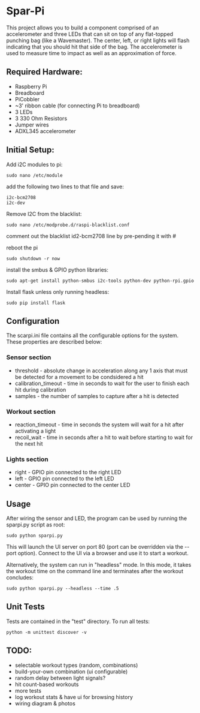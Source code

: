 Spar-Pi
==================

This project allows you to build a component comprised of an accelerometer and three LEDs that can sit on top of any flat-topped punching bag (like a Wavemaster). The center, left, or right lights will flash indicating that you should hit that side of the bag. The accelerometer is used to measure time to impact as well as an approximation of force.

## Required Hardware:
* Raspberry Pi
* Breadboard
* PiCobbler
* ~3' ribbon cable (for connecting Pi to breadboard)
* 3 LEDs
* 3 330 Ohm Resistors
* Jumper wires
* ADXL345 accelerometer


## Initial Setup:
Add i2C modules to pi:
```
sudo nano /etc/module
```
add the following two lines to that file and save:
```
i2c-bcm2708
i2c-dev
```
Remove I2C from the blacklist:
```
sudo nano /etc/modprobe.d/raspi-blacklist.conf
```
comment out the blacklist id2-bcm2708 line by pre-pending it with #

reboot the pi
```
sudo shutdown -r now
```

install the smbus & GPIO python libraries:
```
sudo apt-get install python-smbus i2c-tools python-dev python-rpi.gpio
```

Install flask unless only running headless:
```
sudo pip install flask
```

## Configuration
The scarpi.ini file contains all the configurable options for the system. These properties are described below:
### Sensor section
* threshold - absolute change in acceleration along any 1 axis that must be detected for a movement to be condsidered a hit
* calibration_timeout - time in seconds to wait for the user to finish each hit during calibration
* samples - the number of samples to capture after a hit is detected
### Workout section
* reaction_timeout - time in seconds the system will wait for a hit after activating a light
* recoil_wait - time in seconds after a hit to wait before starting to wait for the next hit
### Lights section
* right - GPIO pin connected to the right LED
* left - GPIO pin connected to the left LED
* center - GPIO pin connected to the center LED


## Usage
After wiring the sensor and LED, the program can be used by running the sparpi.py script as root:
```
sudo python sparpi.py
```
This will launch the UI server on port 80 (port can be overridden via the --port option). Connect to the UI via a browser
and use it to start a workout. 

Alternatively, the system can run in "headless" mode. In this mode, it takes the workout time on the command line and terminates after the workout concludes:
```
sudo python sparpi.py --headless --time .5 
```


## Unit Tests
Tests are contained in the "test" directory. To run all tests:
```
python -m unittest discover -v 
```

## TODO:
* selectable workout types (random, combinations)
* build-your-own combination (ui configurable)
* random delay between light signals?
* hit count-based workouts
* more tests
* log workout stats & have ui for browsing history
* wiring diagram & photos

